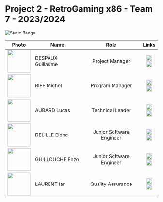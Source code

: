# Project 2 - RetroGaming x86 - Team 7 - 2023/2024
![Static Badge](https://img.shields.io/badge/Assembly%20x86-Grey?logo=windowsterminal&color=3b3832) 

| **Photo** | **Name** | **Role** | **Links** |
|:---:|---|:---:|---|
| <img src="https://ca.slack-edge.com/T064M0GMENL-U063HEXMFP1-g3ffdd245b21-512" width="75px" height="75px"> | DESPAUX Guillaume | Project Manager | <a href="https://www.linkedin.com/in/guillaume-despaux-084b10206/"><img src="https://github.com/HiNett/hinett.github.io/assets/147847949/23425ec9-c8e5-4780-8611-fe4fe7018d1e" width="20" height="20" style="display:block;margin-left:auto;margin-right:auto;"></a><a href="https://github.com/GuillaumeDespaux"><img src="https://github.com/HiNett/hinett.github.io/assets/147847949/e3f3a795-7d01-4f9b-a6f7-a4b11d72c53f" width="20" height="20" style="display:block;margin-left:auto;margin-right:auto;"></a> |
| <img src="https://ca.slack-edge.com/T064M0GMENL-U064M0X9WKS-gd2bfd349a46-512" width="75px" height="75px"> | RIFF Michel | Program Manager | <a href="https://www.linkedin.com/in/michel-riff-693007293/"><img src="https://github.com/HiNett/hinett.github.io/assets/147847949/23425ec9-c8e5-4780-8611-fe4fe7018d1e" width="20" height="20" style="display:block;margin-left:auto;margin-right:auto;"></a><a href="https://github.com/MichelRiff"><img src="https://github.com/HiNett/hinett.github.io/assets/147847949/e3f3a795-7d01-4f9b-a6f7-a4b11d72c53f" width="20" height="20" style="display:block;margin-left:auto;margin-right:auto;"></a> |
| <img src="https://ca.slack-edge.com/T064M0GMENL-U063V31261K-gdc3a8fc938e-512" width="75px" height="75px"> | AUBARD Lucas | Technical Leader | <a href="https://www.linkedin.com/in/lucas-aubard-596b37251/"><img src="https://github.com/HiNett/hinett.github.io/assets/147847949/23425ec9-c8e5-4780-8611-fe4fe7018d1e" width="20" height="20" style="display:block;margin-left:auto;margin-right:auto;"></a><a href="https://github.com/LucasAub"><img src="https://github.com/HiNett/hinett.github.io/assets/147847949/e3f3a795-7d01-4f9b-a6f7-a4b11d72c53f" width="20" height="20" style="display:block;margin-left:auto;margin-right:auto;"></a> |
| <img src="https://ca.slack-edge.com/T064M0GMENL-U063XTSFHDH-gd0f64565afd-512" width="75px" height="75px"> | DELILLE Elone | Junior Software Engineer | <a href="https://www.linkedin.com/in/elonedelille/"><img src="https://github.com/HiNett/hinett.github.io/assets/147847949/23425ec9-c8e5-4780-8611-fe4fe7018d1e" width="20" height="20" style="display:block;margin-left:auto;margin-right:auto;"></a><a href="https://github.com/HiNett"><img src="https://github.com/HiNett/hinett.github.io/assets/147847949/e3f3a795-7d01-4f9b-a6f7-a4b11d72c53f" width="20" height="20" style="display:block;margin-left:auto;margin-right:auto;"></a> |
| <img src="https://ca.slack-edge.com/T064M0GMENL-U063RBRNQCW-g20f42d2a13d-512" width="75px" height="75px"> | GUILLOUCHE Enzo | Junior Software Engineer | <a href="https://www.linkedin.com/in/enzo-g-b62114293/"><img src="https://github.com/HiNett/hinett.github.io/assets/147847949/23425ec9-c8e5-4780-8611-fe4fe7018d1e" width="20" height="20" style="display:block;margin-left:auto;margin-right:auto;"></a><a href="https://github.com/EnzoGuillouche"><img src="https://github.com/HiNett/hinett.github.io/assets/147847949/e3f3a795-7d01-4f9b-a6f7-a4b11d72c53f" width="20" height="20" style="display:block;margin-left:auto;margin-right:auto;"></a> |
| <img src="https://ca.slack-edge.com/T064M0GMENL-U063V3GDL69-gcde1403d4cf-512" width="75px" height="75px"> | LAURENT Ian | Quality Assurance | <a href="https://www.linkedin.com/in/ian-h-laurent/"><img src="https://github.com/HiNett/hinett.github.io/assets/147847949/23425ec9-c8e5-4780-8611-fe4fe7018d1e" width="20" height="20" style="display:block;margin-left:auto;margin-right:auto;"></a><a href="https://github.com/Ianlaur"><img src="https://github.com/HiNett/hinett.github.io/assets/147847949/e3f3a795-7d01-4f9b-a6f7-a4b11d72c53f" width="20" height="20" style="display:block;margin-left:auto;margin-right:auto;"></a> |